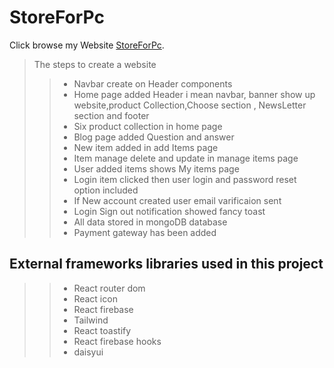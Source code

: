 # StoreForPc

Click browse my Website [StoreForPc](https://storeforpc.web.app/).

>The steps to create a website
>> - Navbar create on Header components 
>> - Home page added Header i mean navbar, banner show up website,product Collection,Choose section , NewsLetter section and footer
>> - Six product collection in home page 
>> - Blog page added Question and answer 
>> - New item added in add Items page
>> - Item manage delete and update in manage items page
>> - User added items shows My items page
>> - Login item clicked then user login and password reset option included
>> - If New account created user email varificaion sent
>> - Login Sign out notification showed fancy toast 
>> - All data stored in mongoDB database
>> - Payment gateway has been added



## External frameworks libraries used in this project
>> - React router dom
>> - React icon
>> - React firebase
>> - Tailwind
>> - React toastify
>> - React firebase hooks
>> - daisyui
